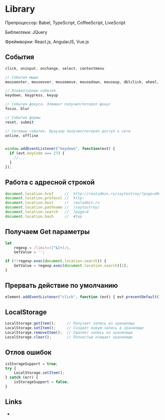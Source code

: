 # Library

Препроцессор: Babel, TypeScript, CoffeeScript, LiveScript

Библиотеки: JQuery

Фреймворки: React.js, AngularJS, Vue.js

## События

```js
click, oninput, onchange, select, contextmenu

// События мыши
mouseenter, mouseover, mousemove, mousedown, mouseup, dblclick, wheel, mouseleave, mouseout

// Клавиатурные события
keydown, keypress, keyup

// События фокуса. Элемент получил/потерял фокус
focus, blur

// События формы
reset, submit

// Сетевые события. Браузер получил/потерял доступ к сети
online, offline


window.addEventListener("keydown", function(evt) {
  if (evt.keyCode === 27) {
    //...
  }
});
```


## Работа с адресной строкой

```js
document.location.href     //  http://realadmin.ru/saytostroy/?page=4#top
document.location.protocol //  http:
document.location.host     //  realadmin.ru
document.location.pathname //  /saytostroy/
document.location.search   //  ?page=4
document.location.hash     //  #top
```

## Получаем Get параметры
```js
let
    regexp = /limit=([^&]+)/i,
    GetValue = '';

if (!!regexp.exec(document.location.search)) {
    GetValue = regexp.exec(document.location.search)[1];
}
```

## Прервать действие по умолчанию

```js
element.addEventListener("click", function (evt) { evt.preventDefault(); });
```

## LocalStorage

```js
LocalStorage.getItem();     // Получает запись из хранилища
LocalStorage.setItem();     // Создаёт новую запись в хранилище
LocalStorage.removeItem();  // Удаляет запись из хранилища
LocalStorage.clear();       // Полностью очищает хранилище
```

## Отлов ошибок

```js
isStorageSupport = true;
try {  
    LocalStorage.setItem();
} catch (err) {
    isStorageSupport = false;
}
```

## Links
* []()